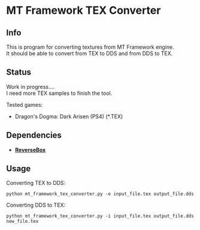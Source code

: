 # MT Framework TEX Converter

## Info

This is program for converting textures from MT Framework engine.<br>
It should be able to convert from TEX to DDS and from DDS to TEX.

## Status
Work in progress....<br>
I need more TEX samples to finish the tool.

Tested games:<br>
- Dragon's Dogma: Dark Arisen (PS4) (*.TEX)

## Dependencies

* **[ReverseBox](https://github.com/bartlomiejduda/ReverseBox)**

## Usage

Converting TEX to DDS:<br>
```
python mt_framework_tex_converter.py -e input_file.tex output_file.dds
```

Converting DDS to TEX:
```
python mt_framework_tex_converter.py -i input_file.tex output_file.dds new_file.tex
```